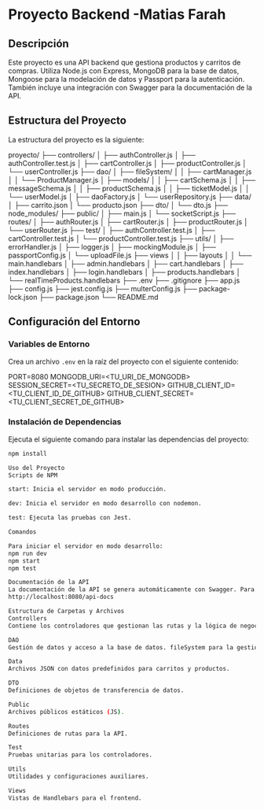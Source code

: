 # Proyecto Backend -Matias Farah

## Descripción

Este proyecto es una API backend que gestiona productos y carritos de compras. Utiliza Node.js con Express, MongoDB para la base de datos, Mongoose para la modelación de datos y Passport para la autenticación. También incluye una integración con Swagger para la documentación de la API.

## Estructura del Proyecto

La estructura del proyecto es la siguiente:

proyecto/
├── controllers/
│ ├── authController.js
│ ├── authController.test.js
│ ├── cartController.js
│ ├── productController.js
│ └── userController.js
├── dao/
│ ├── fileSystem/
│ │ ├── cartManager.js
│ │ └── ProductManager.js
│ ├── models/
│ │ ├── cartSchema.js
│ │ ├── messageSchema.js
│ │ ├── productSchema.js
│ │ ├── ticketModel.js
│ │ └── userModel.js
│ ├── daoFactory.js
│ └── userRepository.js
├── data/
│ ├── carrito.json
│ └── producto.json
├── dto/
│ └── dto.js
├── node_modules/
├── public/
│ ├── main.js
│ └── socketScript.js
├── routes/
│ ├── authRouter.js
│ ├── cartRouter.js
│ ├── productRouter.js
│ └── userRouter.js
├── test/
│ ├── authController.test.js
│ ├── cartController.test.js
│ └── productController.test.js
├── utils/
│ ├── errorHandler.js
│ ├── logger.js
│ ├── mockingModule.js
│ ├── passportConfig.js
│ └── uploadFile.js
├── views
│   │  ├── layouts
│   │   └── main.handlebars
│   ├── admin.handlebars
│   ├── cart.handlebars
│   ├── index.handlebars
│   ├── login.handlebars
│   ├── products.handlebars
│   └── realTimeProducts.handlebars
├── .env
├── .gitignore
├── app.js
├── config.js
├── jest.config.js
├── multerConfig.js
├── package-lock.json
├── package.json
└── README.md


## Configuración del Entorno

### Variables de Entorno

Crea un archivo `.env` en la raíz del proyecto con el siguiente contenido:

PORT=8080
MONGODB_URI=<TU_URI_DE_MONGODB>
SESSION_SECRET=<TU_SECRETO_DE_SESION>
GITHUB_CLIENT_ID=<TU_CLIENT_ID_DE_GITHUB>
GITHUB_CLIENT_SECRET=<TU_CLIENT_SECRET_DE_GITHUB>

### Instalación de Dependencias

Ejecuta el siguiente comando para instalar las dependencias del proyecto:

```bash
npm install

Uso del Proyecto
Scripts de NPM

start: Inicia el servidor en modo producción.

dev: Inicia el servidor en modo desarrollo con nodemon.

test: Ejecuta las pruebas con Jest.

Comandos

Para iniciar el servidor en modo desarrollo:
npm run dev
npm start
npm test

Documentación de la API
La documentación de la API se genera automáticamente con Swagger. Para acceder a ella, inicia el servidor y navega a:
http://localhost:8080/api-docs

Estructura de Carpetas y Archivos
Controllers
Contiene los controladores que gestionan las rutas y la lógica de negocio.

DAO
Gestión de datos y acceso a la base de datos. fileSystem para la gestión de archivos y models para los esquemas de Mongoose.

Data
Archivos JSON con datos predefinidos para carritos y productos.

DTO
Definiciones de objetos de transferencia de datos.

Public
Archivos públicos estáticos (JS).

Routes
Definiciones de rutas para la API.

Test
Pruebas unitarias para los controladores.

Utils
Utilidades y configuraciones auxiliares.

Views
Vistas de Handlebars para el frontend.
